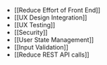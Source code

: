 
- [[Reduce Effort of Front End]] 
- [[UX Design Integration]]
- [[UX Testing]]
- [[Security]]
- [[User State Management]]
- [[Input Validation]]
- [[Reduce REST API calls]]
